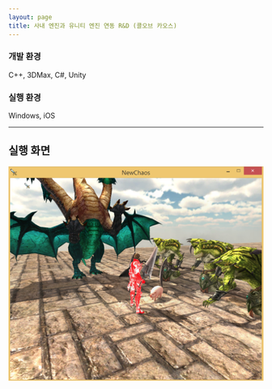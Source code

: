 ```yaml
---
layout: page
title: 사내 엔진과 유니티 엔진 연동 R&D (콜오브 카오스)
---
```


### 개발 환경
C++, 3DMax, C#, Unity  

### 실행 환경
Windows, iOS      

---

## 실행 화면
![image](/assets/images/games/unity_cc/1.png)